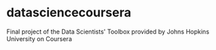 # datasciencecoursera
Final project of the Data Scientists' Toolbox provided by Johns Hopkins University on Coursera
